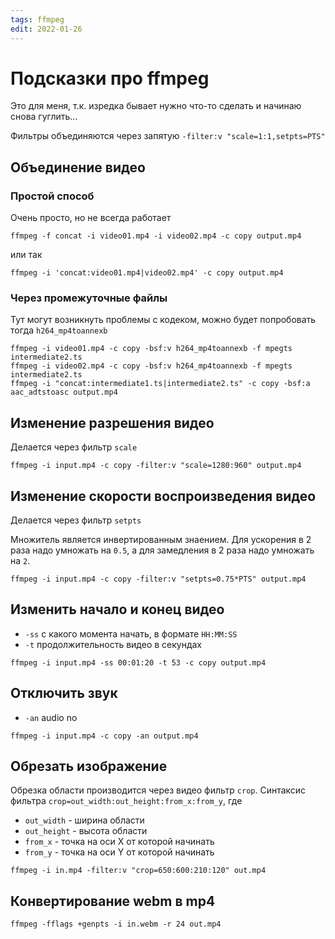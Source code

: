 ```yaml
---
tags: ffmpeg
edit: 2022-01-26
---
```


# Подсказки про ffmpeg

Это для меня, т.к. изредка бывает нужно что-то сделать и начинаю снова гуглить...

Фильтры объединяются через запятую `-filter:v "scale=1:1,setpts=PTS"`


## Объединение видео

### Простой способ

Очень просто, но не всегда работает

```
ffmpeg -f concat -i video01.mp4 -i video02.mp4 -c copy output.mp4
```

или так

```
ffmpeg -i 'concat:video01.mp4|video02.mp4' -c copy output.mp4

```

### Через промежуточные файлы

Тут могут возникнуть проблемы с кодеком, можно будет попробовать тогда `h264_mp4toannexb`

```
ffmpeg -i video01.mp4 -c copy -bsf:v h264_mp4toannexb -f mpegts intermediate2.ts
ffmpeg -i video02.mp4 -c copy -bsf:v h264_mp4toannexb -f mpegts intermediate2.ts
ffmpeg -i "concat:intermediate1.ts|intermediate2.ts" -c copy -bsf:a aac_adtstoasc output.mp4
```

## Изменение разрешения видео

Делается через фильтр `scale`

```
ffmpeg -i input.mp4 -c copy -filter:v "scale=1280:960" output.mp4
```

## Изменение скорости воспроизведения видео

Делается через фильтр `setpts`

Множитель является инвертированным знаением. Для ускорения в 2 раза надо умножать на `0.5`, а для замедления в 2 раза надо умножать на `2`.

```
ffmpeg -i input.mp4 -c copy -filter:v "setpts=0.75*PTS" output.mp4
```

## Изменить начало и конец видео

- `-ss` с какого момента начать, в формате `HH:MM:SS`
- `-t` продолжительность видео в секундах

```
ffmpeg -i input.mp4 -ss 00:01:20 -t 53 -c copy output.mp4
```

## Отключить звук

- `-an` audio no

```
ffmpeg -i input.mp4 -c copy -an output.mp4
```

## Обрезать изображение

Обрезка области производится через видео фильтр `crop`. Синтаксис фильтра
`crop=out_width:out_height:from_x:from_y`, где
- `out_width` - ширина области
- `out_height` - высота области
- `from_x` - точка на оси Х от которой начинать
- `from_y` - точка на оси Y от которой начинать

```
ffmpeg -i in.mp4 -filter:v "crop=650:600:210:120" out.mp4
```

## Конвертирование webm в mp4

```
ffmpeg -fflags +genpts -i in.webm -r 24 out.mp4
```
